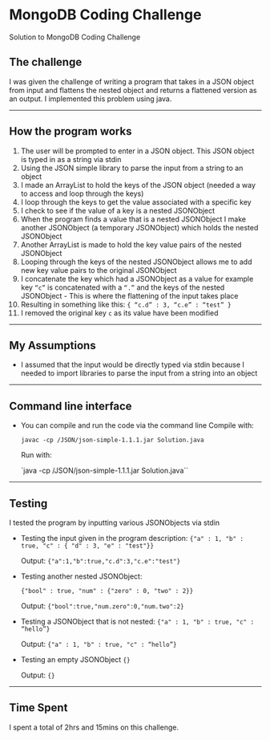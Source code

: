 # MongoDB Coding Challenge
Solution to MongoDB Coding Challenge

## The challenge 
I was given the challenge of writing a program that takes in a JSON object from input and flattens the nested object and returns a flattened version as an output. I implemented this problem using java. 

---

## How the program works 
1.	The user will be prompted to enter in a JSON object. This JSON object is typed in as a string via stdin
2.	Using the JSON simple library to parse the input from a string to an object
3.	I made an ArrayList to hold the keys of the JSON object (needed a way to access and loop through the keys) 
4.	I loop through the keys to get the value associated with a specific key
5.	I check to see if the value of a key is a nested JSONObject
6.	When the program finds a value that is a nested JSONObject I make another JSONObject (a temporary JSONObject) which holds the nested JSONObject 
7.	Another ArrayList is made to hold the key value pairs of the nested JSONObject 
8.	Looping through the keys of the nested JSONObject allows me to add new key value pairs to the original JSONObject 
9.	I concatenate the key which had a JSONObject as a value for example key `“c”` is concatenated with a `“.”` and the keys of the nested JSONObject - This is where the flattening of the input takes place
10.	Resulting in something like this: `{ “c.d” : 3, “c.e” : “test” }`
11.	I removed the original key `c` as its value have been modified 

--- 

## My Assumptions 
- I assumed that the input would be directly typed via stdin because I needed to import libraries to parse the input from a string into an object 

---

## Command line interface

- You can compile and run the code via the command line
  Compile with: 
  
  `javac -cp /JSON/json-simple-1.1.1.jar Solution.java`
  
  Run with: 
  
  `java -cp /JSON/json-simple-1.1.1.jar Solution.java``
  
---
  
## Testing 
I tested the program by inputting various JSONObjects via stdin
  
- Testing the input given in the program description:
  `{"a" : 1, "b" : true, "c" : { "d" : 3, "e" : "test"}}`
    
   Output: `{"a":1,"b":true,"c.d":3,"c.e":"test"}`
   
- Testing another nested JSONObject: 
 
  `{"bool" : true, "num" : {"zero" : 0, "two" : 2}}`
  
   Output: `{"bool":true,"num.zero":0,"num.two":2}`
    
- Testing a JSONObject that  is not nested:
  `{"a" : 1, "b" : true, "c" : “hello”}`
    
   Output: `{"a" : 1, "b" : true, "c" : “hello”}`
    
- Testing an empty JSONObject
  `{}`
    
   Output: `{}`
     
---

## Time Spent 
I spent a total of 2hrs and 15mins on this challenge. 
